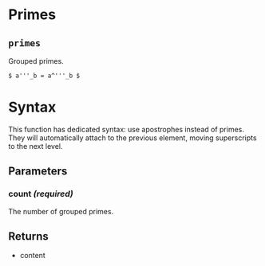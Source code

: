 # Primes

## `primes`

Grouped primes.

```example
$ a'''_b = a^'''_b $
```

# Syntax
This function has dedicated syntax: use apostrophes instead of primes. They
will automatically attach to the previous element, moving superscripts to
the next level.

## Parameters

### count *(required)*

The number of grouped primes.

## Returns

- content

